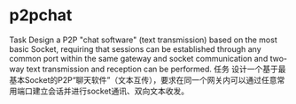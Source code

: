 # p2pchat
Task
Design a P2P "chat software" (text transmission) based on the most basic Socket, requiring that sessions can be established through any common port within the same gateway and socket communication and two-way text transmission and reception can be performed.
任务
设计一个基于最基本Socket的P2P“聊天软件”（文本互传），要求在同一个网关内可以通过任意常用端口建立会话并进行socket通讯、双向文本收发。
